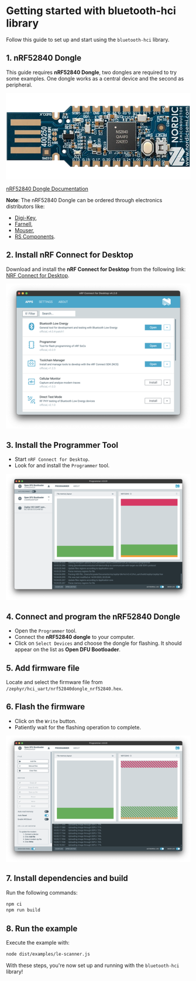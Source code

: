 # Getting started with bluetooth-hci library

Follow this guide to set up and start using the `bluetooth-hci` library.

## 1. nRF52840 Dongle

This guide requires **nRF52840 Dongle**, two dongles are required to try some examples. One dongle works as a central device and the second as peripheral.

![nRF52840 Dongle Image](./imgs/nRF52840-Dongle.png)

[nRF52840 Dongle Documentation](https://www.nordicsemi.com/Products/Development-hardware/nrf52840-dongle)

**Note**: The nRF52840 Dongle can be ordered through electronics distributors like:

- [Digi-Key](https://www.digikey.com/),
- [Farnell](https://www.farnell.com/),
- [Mouser](https://www.mouser.com/),
- [RS Components](https://www.rs-online.com/).

## 2. Install nRF Connect for Desktop

Download and install the **nRF Connect for Desktop** from the following link: [NRF Connect for Desktop](https://www.nordicsemi.com/Products/Development-tools/nRF-Connect-for-Desktop/Download?lang=en#infotabs).

![nRF Connect for Desktop Installation Image](imgs/nrf-connect.png)

## 3. Install the Programmer Tool

- Start `nRF Connect for Desktop`.
- Look for and install the `Programmer` tool.

![Programmer Tool Image](imgs/nrf-select-device.png)

## 4. Connect and program the nRF52840 Dongle

- Open the `Programmer` tool.
- Connect the **nRF52840 dongle** to your computer.
- Click on `Select Devices` and choose the dongle for flashing. It should appear on the list as **Open DFU Bootloader**.

## 5. Add firmware file

Locate and select the firmware file from `/zephyr/hci_uart/nrf52840dongle_nrf52840.hex`.

## 6. Flash the firmware

- Click on the `Write` button.
- Patiently wait for the flashing operation to complete.

![Programmer Tool Image](imgs/nrf-flashing.png)

## 7. Install dependencies and build

Run the following commands:

```sh
npm ci
npm run build
```

## 8. Run the example

Execute the example with:

```sh
node dist/examples/le-scanner.js
```

With these steps, you're now set up and running with the `bluetooth-hci` library!
